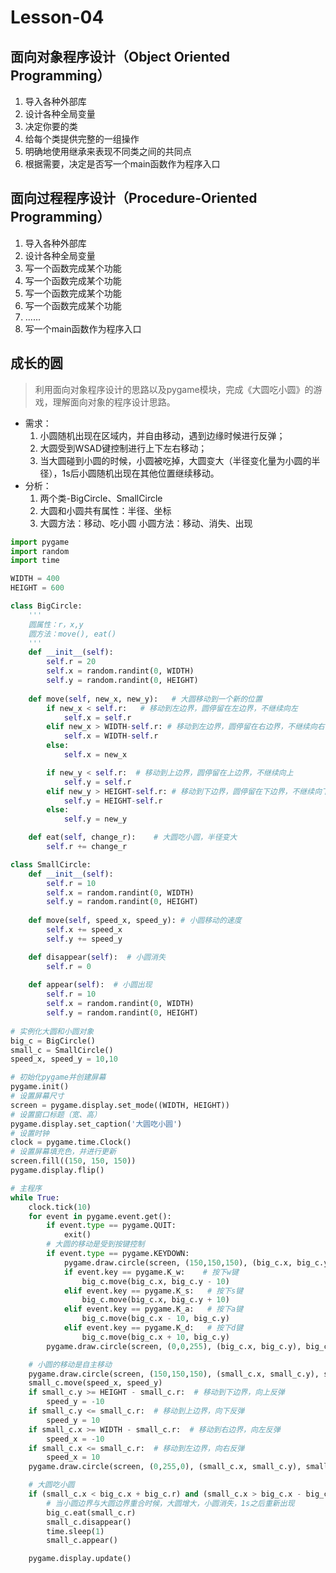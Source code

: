 # **Lesson-04**

## **面向对象程序设计（Object Oriented Programming）**

1. 导入各种外部库
2. 设计各种全局变量
3. 决定你要的类
4. 给每个类提供完整的一组操作
5. 明确地使用继承来表现不同类之间的共同点
6. 根据需要，决定是否写一个main函数作为程序入口

## **面向过程程序设计（Procedure-Oriented Programming）**

1. 导入各种外部库
2. 设计各种全局变量
3. 写一个函数完成某个功能
4. 写一个函数完成某个功能
5. 写一个函数完成某个功能
6. 写一个函数完成某个功能
7. ......
8. 写一个main函数作为程序入口

## **成长的圆**

> 利用面向对象程序设计的思路以及pygame模块，完成《大圆吃小圆》的游戏，理解面向对象的程序设计思路。
- 需求：
    1. 小圆随机出现在区域内，并自由移动，遇到边缘时候进行反弹；
    2. 大圆受到WSAD键控制进行上下左右移动；
    3. 当大圆碰到小圆的时候，小圆被吃掉，大圆变大（半径变化量为小圆的半径），1s后小圆随机出现在其他位置继续移动。
- 分析：
    1. 两个类-BigCircle、SmallCircle
    2. 大圆和小圆共有属性：半径、坐标
    3. 大圆方法：移动、吃小圆
          小圆方法：移动、消失、出现

```python
import pygame
import random
import time

WIDTH = 400
HEIGHT = 600

class BigCircle:
    '''
    圆属性：r，x,y
    圆方法：move(), eat()
    '''
    def __init__(self):
        self.r = 20
        self.x = random.randint(0, WIDTH)
        self.y = random.randint(0, HEIGHT)
        
    def move(self, new_x, new_y):   # 大圆移动到一个新的位置
        if new_x < self.r:   # 移动到左边界，圆停留在左边界，不继续向左
            self.x = self.r
        elif new_x > WIDTH-self.r: # 移动到左边界，圆停留在右边界，不继续向右
            self.x = WIDTH-self.r
        else:
            self.x = new_x

        if new_y < self.r:  # 移动到上边界，圆停留在上边界，不继续向上
            self.y = self.r
        elif new_y > HEIGHT-self.r: # 移动到下边界，圆停留在下边界，不继续向下
            self.y = HEIGHT-self.r
        else:
            self.y = new_y

    def eat(self, change_r):    # 大圆吃小圆，半径变大
        self.r += change_r

class SmallCircle:
    def __init__(self):
        self.r = 10
        self.x = random.randint(0, WIDTH)
        self.y = random.randint(0, HEIGHT)
        
    def move(self, speed_x, speed_y): # 小圆移动的速度
        self.x += speed_x
        self.y += speed_y

    def disappear(self):  # 小圆消失
        self.r = 0
        
    def appear(self):  # 小圆出现
        self.r = 10
        self.x = random.randint(0, WIDTH)
        self.y = random.randint(0, HEIGHT)
        
# 实例化大圆和小圆对象
big_c = BigCircle()
small_c = SmallCircle()
speed_x, speed_y = 10,10

# 初始化pygame并创建屏幕
pygame.init()
# 设置屏幕尺寸
screen = pygame.display.set_mode((WIDTH, HEIGHT))
# 设置窗口标题（宽、高）
pygame.display.set_caption('大圆吃小圆')
# 设置时钟
clock = pygame.time.Clock()
# 设置屏幕填充色，并进行更新
screen.fill((150, 150, 150))
pygame.display.flip()

# 主程序
while True:
    clock.tick(10)
    for event in pygame.event.get():
        if event.type == pygame.QUIT:
            exit()
        # 大圆的移动是受到按键控制
        if event.type == pygame.KEYDOWN:
            pygame.draw.circle(screen, (150,150,150), (big_c.x, big_c.y), big_c.r)
            if event.key == pygame.K_w:    # 按下w键
                big_c.move(big_c.x, big_c.y - 10)
            elif event.key == pygame.K_s:   # 按下s键
                big_c.move(big_c.x, big_c.y + 10)  
            elif event.key == pygame.K_a:   # 按下a键
                big_c.move(big_c.x - 10, big_c.y) 
            elif event.key == pygame.K_d:   # 按下d键
                big_c.move(big_c.x + 10, big_c.y)
        pygame.draw.circle(screen, (0,0,255), (big_c.x, big_c.y), big_c.r)

    # 小圆的移动是自主移动
    pygame.draw.circle(screen, (150,150,150), (small_c.x, small_c.y), small_c.r)
    small_c.move(speed_x, speed_y)
    if small_c.y >= HEIGHT - small_c.r:  # 移动到下边界，向上反弹
        speed_y = -10
    if small_c.y <= small_c.r:  # 移动到上边界，向下反弹
        speed_y = 10
    if small_c.x >= WIDTH - small_c.r:  # 移动到右边界，向左反弹
        speed_x = -10
    if small_c.x <= small_c.r:  # 移动到左边界，向右反弹
        speed_x = 10
    pygame.draw.circle(screen, (0,255,0), (small_c.x, small_c.y), small_c.r)

    # 大圆吃小圆
    if (small_c.x < big_c.x + big_c.r) and (small_c.x > big_c.x - big_c.r) and (small_c.y < big_c.y + big_c.r) and (small_c.y > big_c.y - big_c.r):
        # 当小圆边界与大圆边界重合时候，大圆增大，小圆消失，1s之后重新出现
        big_c.eat(small_c.r)
        small_c.disappear()
        time.sleep(1)
        small_c.appear()

    pygame.display.update()

```

